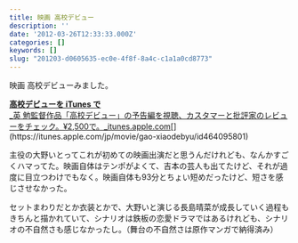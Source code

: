 ```yaml
---
title: 映画 高校デビュー
description: ''
date: '2012-03-26T12:33:33.000Z'
categories: []
keywords: []
slug: "201203-d0605635-ec0e-4f8f-8a4c-c1a1a0cd8773"
---
```

映画 高校デビューみました。

[**高校デビューを iTunes で**  
_英 勉監督作品「高校デビュー」の予告編を視聴、カスタマーと批評家のレビューをチェック。¥2,500で。_itunes.apple.com](https://itunes.apple.com/jp/movie/gao-xiaodebyu/id464095801 "https://itunes.apple.com/jp/movie/gao-xiaodebyu/id464095801")[](https://itunes.apple.com/jp/movie/gao-xiaodebyu/id464095801)

主役の大野いとってこれが初めての映画出演だと思うんだけれども、なんかすごくハマってた。映画自体はテンポがよくて、吉本の芸人も出てたけど、それが過度に目立つわけでもなく。映画自体も93分とちょい短めだったけど、短さを感じさせなかった。

セットまわりだとか衣装とかで、大野いと演じる長島晴菜が成長していく過程もきちんと描かれていて、シナリオは鉄板の恋愛ドラマではあるけれども、シナリオの不自然さも感じなかったし。（舞台の不自然さは原作マンガで納得済み）